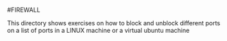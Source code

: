 #FIREWALL

This directory shows exercises on how to block and unblock different ports on a list
of ports in a LINUX machine or a virtual ubuntu machine
